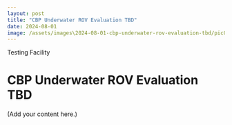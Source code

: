 ```yaml
---
layout: post
title: "CBP Underwater ROV Evaluation TBD"
date: 2024-08-01
image: /assets/images\2024-08-01-cbp-underwater-rov-evaluation-tbd/pic01.jpg
---
```


<span class="date">Testing Facility</span>

# CBP Underwater ROV Evaluation TBD

(Add your content here.)

